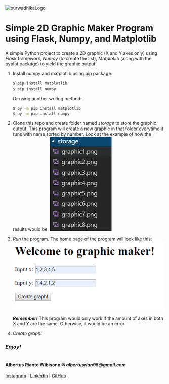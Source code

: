 ![purwadhikaLogo](https://d1ah56qj523gwb.cloudfront.net/uploads/organizations/logos/1538557444-kcgv11HXelvcOnlyrGcEpfwAf6hbPMhC.png)

# Simple 2D Graphic Maker Program using Flask, Numpy, and Matplotlib
A simple Python project to create a 2D graphic (X and Y axes only) using *Flask* framework, *Numpy* (to create the list), *Matplotlib* (along with the pyplot package) to yield the graphic output.
1. Install numpy and matplotlib using pip package:
    ```bash
    $ pip install matplotlib
    $ pip install numpy
    ```
    Or using another writing method:
    ```bash
    $ py -m pip install matplotlib
    $ py -m pip install numpy
    ```

2. Clone this repo and create folder named *storage* to store the graphic output. This program will create a new graphic in that folder everytime it runs with name sorted by number. Look at the example of how the results would be:
    ![Storage](./ss3.png)

3. *Run* the program.
The home page of the program will look like this:
    ![HomeRoute](./ss4.png)
    
    **_Remember!_** This program would only work if the amount of axes in both X and Y are the same. Otherwise, it would be an error.

4. *Create graph!* 
    
### **_Enjoy!_**

#

#### Albertus Rianto Wibisono ✉ _albertusrian95@gmail.com_

[Instagram](https://www.facebook.com/rian__wibisono) | 
[LinkedIn](https://www.linkedin.com/in/albertusrian95/) |
[GitHub](https://www.github.com/RiantoWibisono)
